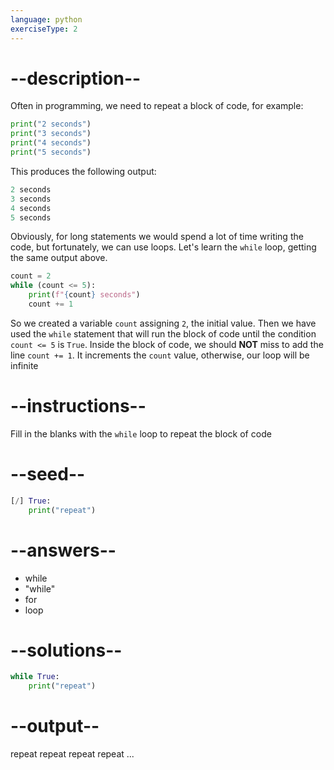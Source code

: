```yaml
---
language: python
exerciseType: 2
---
```


# --description--

Often in programming, we need to repeat a block of code, for example:
```python
print("2 seconds")
print("3 seconds")
print("4 seconds")
print("5 seconds")
```
This produces the following output:
```python
2 seconds
3 seconds
4 seconds
5 seconds
```
Obviously, for long statements we would spend a lot of time writing the code, but fortunately, we can use loops.
Let's learn the `while` loop, getting the same output above.
```python
count = 2
while (count <= 5):
    print(f"{count} seconds")
    count += 1
```
So we created a variable `count` assigning `2`, the initial value.
Then we have used the `while` statement that will run the block of code until the condition `count <= 5` is `True`.
Inside the block of code, we should **NOT** miss to add the line `count += 1`.
It increments the `count` value, otherwise, our loop will be infinite

# --instructions--

Fill in the blanks with the `while` loop to repeat the block of code

# --seed--

```python
[/] True:
    print("repeat")
```

# --answers--

- while
- "while"
- for
- loop

# --solutions--

```python
while True:
    print("repeat")
```

# --output--

repeat
repeat
repeat
repeat
...

